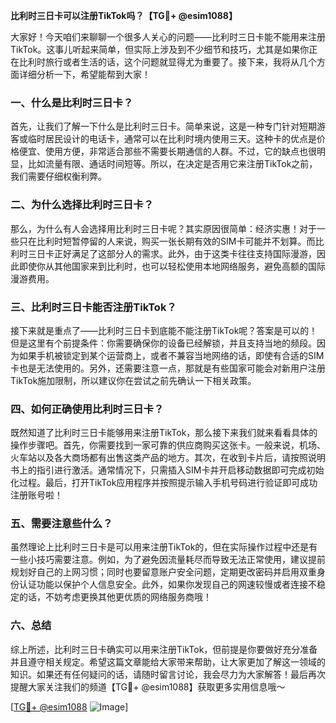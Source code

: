 **比利时三日卡可以注册TikTok吗？【TG💪+ @esim1088】**

大家好！今天咱们来聊聊一个很多人关心的问题——比利时三日卡能不能用来注册TikTok。这事儿听起来简单，但实际上涉及到不少细节和技巧，尤其是如果你正在比利时旅行或者生活的话，这个问题就显得尤为重要了。接下来，我将从几个方面详细分析一下，希望能帮到大家！

### 一、什么是比利时三日卡？

首先，让我们了解一下什么是比利时三日卡。简单来说，这是一种专门针对短期游客或临时居民设计的电话卡，通常可以在比利时境内使用三天。这种卡的优点是价格便宜、使用方便，非常适合那些不需要长期通信的人群。不过，它的缺点也很明显，比如流量有限、通话时间短等。所以，在决定是否用它来注册TikTok之前，我们需要仔细权衡利弊。

### 二、为什么选择比利时三日卡？

那么，为什么有人会选择用比利时三日卡呢？其实原因很简单：经济实惠！对于一些只在比利时短暂停留的人来说，购买一张长期有效的SIM卡可能并不划算。而比利时三日卡正好满足了这部分人的需求。此外，由于这类卡往往支持国际漫游，因此即使你从其他国家来到比利时，也可以轻松使用本地网络服务，避免高额的国际漫游费用。

### 三、比利时三日卡能否注册TikTok？

接下来就是重点了——比利时三日卡到底能不能注册TikTok呢？答案是可以的！但是这里有个前提条件：你需要确保你的设备已经解锁，并且支持当地的频段。因为如果手机被锁定到某个运营商上，或者不兼容当地网络的话，即使有合适的SIM卡也是无法使用的。另外，还需要注意一点，那就是有些国家可能会对新用户注册TikTok施加限制，所以建议你在尝试之前先确认一下相关政策。

### 四、如何正确使用比利时三日卡？

既然知道了比利时三日卡能够用来注册TikTok，那么接下来我们就来看看具体的操作步骤吧。首先，你需要找到一家可靠的供应商购买这张卡。一般来说，机场、火车站以及各大商场都有出售这类产品的地方。其次，在收到卡片后，请按照说明书上的指引进行激活。通常情况下，只需插入SIM卡并开启移动数据即可完成初始化过程。最后，打开TikTok应用程序并按照提示输入手机号码进行验证即可成功注册账号啦！

### 五、需要注意些什么？

虽然理论上比利时三日卡是可以用来注册TikTok的，但在实际操作过程中还是有一些小技巧需要注意。例如，为了避免因流量耗尽而导致无法正常使用，建议提前规划好自己的上网习惯；同时也要留意账户安全问题，定期更改密码并启用双重身份认证功能以保护个人信息安全。此外，如果你发现自己的网速较慢或者连接不稳定的话，不妨考虑更换其他更优质的网络服务商哦！

### 六、总结

综上所述，比利时三日卡确实可以用来注册TikTok，但前提是你要做好充分准备并且遵守相关规定。希望这篇文章能给大家带来帮助，让大家更加了解这一领域的知识。如果还有任何疑问的话，请随时留言讨论，我会尽力为大家解答！最后再次提醒大家关注我们的频道【TG💪+ @esim1088】获取更多实用信息哦～

[[TG💪+ @esim1088](https://t.me/s/esim1088) ![Image](https://i.postimg.cc/4NQfJmqS/Snipaste-2025-05-13-00-14-12.png)]